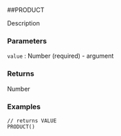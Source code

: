 ##PRODUCT

Description

### Parameters
`value` : Number (required) - argument

### Returns
Number

### Examples
```
// returns VALUE
PRODUCT()
```